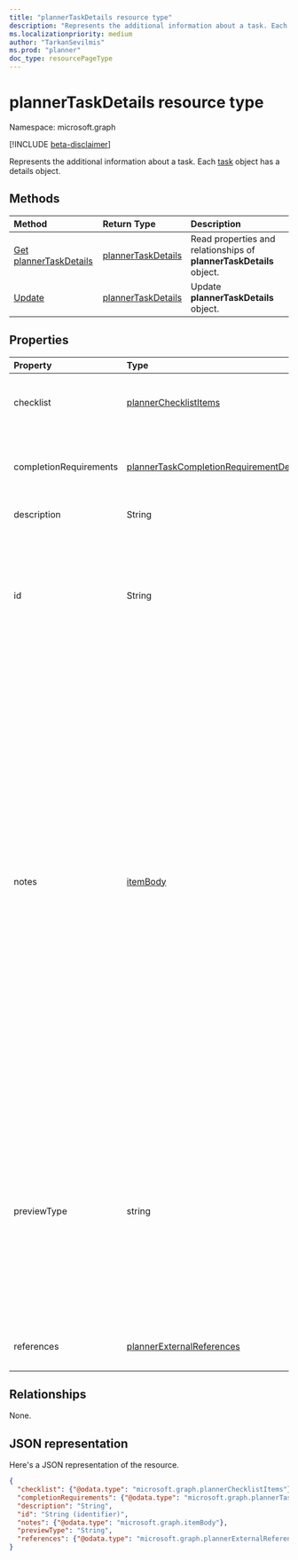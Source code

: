 ```yaml
---
title: "plannerTaskDetails resource type"
description: "Represents the additional information about a task. Each task object has a details object."
ms.localizationpriority: medium
author: "TarkanSevilmis"
ms.prod: "planner"
doc_type: resourcePageType
---
```


# plannerTaskDetails resource type

Namespace: microsoft.graph

[!INCLUDE [beta-disclaimer](../../includes/beta-disclaimer.md)]

Represents the additional information about a task. Each [task](plannertask.md) object has a details object.


## Methods

| Method		   | Return Type	|Description|
|:---------------|:--------|:----------|
|[Get plannerTaskDetails](../api/plannertaskdetails-get.md) | [plannerTaskDetails](plannertaskdetails.md) |Read properties and relationships of **plannerTaskDetails** object.|
|[Update](../api/plannertaskdetails-update.md) | [plannerTaskDetails](plannertaskdetails.md)	|Update **plannerTaskDetails** object. |

## Properties
| Property	   | Type	|Description|
|:---------------|:--------|:----------|
|checklist|[plannerChecklistItems](plannerchecklistitems.md)|The collection of checklist items on the task.|
|completionRequirements|[plannerTaskCompletionRequirementDetails](plannertaskcompletionrequirementdetails.md)|Contains detailed information about requirements on the task.|
|description|String|Description of the task.|
|id|String| Read-only. ID of the task details. It's 28 characters long and case-sensitive. [Format validation](tasks-identifiers-disclaimer.md) is done on the service.|
|notes|[itemBody](itembody.md)|Rich text description of the task. To be used by HTML-aware clients. For backwards compatibility, a plain-text version of the HTML description will be synced to the "description" field. If this field hasn't previously been set but "description" has been, the existing description is synchronized to "notes" with minimal whitespace-preserving HTML markup. Setting both "description" and "notes" is an error and will result in an exception.|
|previewType|string|This sets the type of preview that shows up on the task. Possible values are: `automatic`, `noPreview`, `checklist`, `description`, `reference`. When set to `automatic` the displayed preview is chosen by the app viewing the task.|
|references|[plannerExternalReferences](plannerexternalreferences.md)|The collection of references on the task.|

## Relationships
None.


## JSON representation
Here's a JSON representation of the resource.

<!-- {
  "blockType": "resource",
  "optionalProperties": [

  ],
  "@odata.type": "microsoft.graph.plannerTaskDetails"
}-->

```json
{
  "checklist": {"@odata.type": "microsoft.graph.plannerChecklistItems"},
  "completionRequirements": {"@odata.type": "microsoft.graph.plannerTaskCompletionRequirementDetails"},
  "description": "String",
  "id": "String (identifier)",
  "notes": {"@odata.type": "microsoft.graph.itemBody"},
  "previewType": "String",
  "references": {"@odata.type": "microsoft.graph.plannerExternalReferences"}
}
```

<!-- uuid: 8fcb5dbc-d5aa-4681-8e31-b001d5168d79
2015-10-25 14:57:30 UTC -->
<!--
{
  "type": "#page.annotation",
  "description": "plannerTaskDetails resource",
  "keywords": "",
  "section": "documentation",
  "tocPath": "",
  "suppressions": []
}
-->


